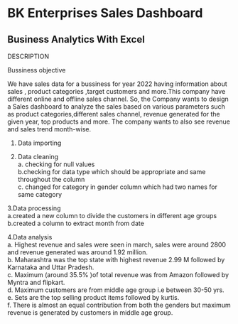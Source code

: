# BK Enterprises Sales Dashboard


Business Analytics With Excel
-----------------------------------

DESCRIPTION

Bussiness objective

We have sales data for a bussiness  for year 2022 having information about sales , product categories ,target customers and more.This company have different online and offline sales channel. So, the Company wants to design a Sales dashboard to analyze the sales based on various parameters such as product categories,different sales channel, revenue generated for the given year, top products and more. 
The company wants to also see revenue and sales trend month-wise.

												
1. Data importing												
												
2. Data cleaning												
a. checking for null values 												
b.checking for data type which should be appropriate and same throughout the column												
c. changed for category in gender column which had two names for same category												
												
												
3.Data processing												
a.created a new column to divide the customers in different age groups												
b.created a column to extract month from date												
												
4.Data analysis												
a. Highest revenue and sales were seen in march, sales were around 2800 and revenue generated was around 1.92 million.												
b. Maharashtra was the top state with highest revenue 2.99 M followed by Karnataka and Uttar Pradesh.												
c. Maximum (around 35.5% )of total revenue was from Amazon followed by Myntra and flipkart.												
d. Maximum customers are from middle age group i.e between 30-50 yrs.												
e. Sets are the top selling product items followed by kurtis.												
f. There is almost an equal contribution from both the genders but maximum revenue is generated by customers in middle age group.												
